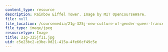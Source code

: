 ```yaml
---
content_type: resource
description: Rainbow Eiffel Tower. Image by MIT OpenCourseWare.
file: null
file_location: /coursemedia/21g-325j-new-culture-of-gender-queer-france-fall-2011/c5e23bc2e3be0d21415a4fe66cf49c5e_21g-325jf11.jpg
file_type: image/jpeg
resourcetype: Image
title: 21g-325jf11.jpg
uid: c5e23bc2-e3be-0d21-415a-4fe66cf49c5e
---
```

